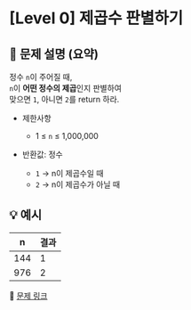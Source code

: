 # [Level 0] 제곱수 판별하기

## 📝 문제 설명 (요약)  
정수 `n`이 주어질 때,  
`n`이 **어떤 정수의 제곱**인지 판별하여  
맞으면 `1`, 아니면 `2`를 return 하라.

- 제한사항  
  - 1 ≤ `n` ≤ 1,000,000

- 반환값: 정수  
  - `1` → n이 제곱수일 때  
  - `2` → n이 제곱수가 아닐 때

## 💡 예시
| n | 결과 |
|----|------|
| 144 | 1 |
| 976 | 2 |

🔗 [문제 링크](https://school.programmers.co.kr/learn/courses/30/lessons/120909)
